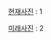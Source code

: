 [현재사진](https://github.com/canimary123/toylearn_AI_medias/blob/main/Teamprojects/%EC%82%AC%EC%A7%84%ED%8F%B4%EB%8D%94/Generated%20Image%20September%2019%2C%202025%20-%202_42PM.png) : 1


[미래사진](https://github.com/canimary123/toylearn_AI_medias/blob/main/Teamprojects/%EC%82%AC%EC%A7%84%ED%8F%B4%EB%8D%94/scene_12.png) : 2